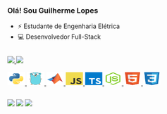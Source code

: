 ### Olá! Sou Guilherme Lopes
- ⚡ Estudante de Engenharia Elétrica
- 💻 Desenvolvedor Full-Stack

##

<div>
  <a href="https://github.com/guilhermelopeseng">
  <img height="180em" src="https://github-readme-stats.vercel.app/api?username=guilhermelopeseng&show_icons=true&theme=radical"/>
  <img height="180em" src="https://github-readme-stats.vercel.app/api/top-langs/?username=guilhermelopeseng&layout=compact&langs_count=10&theme=dark"/>
  </a>
</div>

<div style="display: inliine_block"><br>
  <a href="https://github.com/guilhermelopeseng">
  <img aling="center" alt="Gui-Python" height="30" width="40" src="https://raw.githubusercontent.com/devicons/devicon/master/icons/python/python-original.svg">
  <img aling="center" alt="Gui-Go" height="30" width="40" src="https://raw.githubusercontent.com/devicons/devicon/master/icons/go/go-original.svg">
  <img aling="center" alt="Gui-TS" height="30" width="40" src="https://raw.githubusercontent.com/devicons/devicon/master/icons/matlab/matlab-original.svg">
  <img aling="center" alt="Gui-JS" height="30" width="40" src="https://raw.githubusercontent.com/devicons/devicon/master/icons/javascript/javascript-original.svg">
  <img aling="center" alt="Gui-TS" height="30" width="40" src="https://raw.githubusercontent.com/devicons/devicon/master/icons/typescript/typescript-original.svg">
   <img aling="center" alt="Gui-NJS" height="30" width="40" src="https://raw.githubusercontent.com/devicons/devicon/master/icons/nodejs/nodejs-original.svg">
    <img aling="center" alt="Gui-NJS" height="30" width="40" src="https://raw.githubusercontent.com/devicons/devicon/master/icons/html5/html5-original.svg">
    <img aling="center" alt="Gui-NJS" height="30" width="40" src="https://raw.githubusercontent.com/devicons/devicon/master/icons/css3/css3-original.svg">
  </a>
</div>

##

<div>
  <a href="https://www.linkedin.com/in/guilhermelopeseng" width="40" target="_blank"><img src="https://img.shields.io/badge/-LikedIn-%23007785?style=for-the-badge&logo=likedin&logoColor=white" target="_blank"></a>
  <a href="mailto:guilhermelopes@upfi.edu.br" width="40" target="_blank"><img src="https://img.shields.io/badge/-Gmail-%23333?style=for-the-badge&log=gmail&logoColor=white" target="_blank"></a>
  <a href="https://www.instagram.com/gui_alexand" width="40" target="_blank"><img src="https://img.shields.io/badge/-Instagram-%23E4405F?style=for-the-badge&logo=instagram&logoColor=white" target="_blank"></a>
</div>


